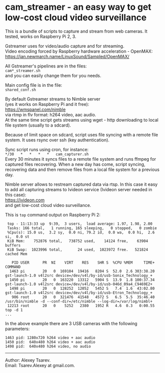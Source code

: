 # cam_streamer - an easy way to get low-cost cloud video surveillance

This is a bundle of scripts to capture and stream from web cameras.
It tested, works on Raspberry Pi 2, 3.

Gstreamer uses for video/audio capture and for streaming.  
Video encoding forced by Raspberry hardware acceleration - OpenMAX:  
https://jan.newmarch.name/LinuxSound/Sampled/OpenMAX/

All Gstreamer's pipelines are in the files:  
`cam*_streamer.sh`  
and you can easily change them for you needs.

Main config file is in the file:  
`shared_conf.sh`

By default Gstreamer streams to Nimble server  
(yes it works on Raspberry Pi and it free):  
https://wmspanel.com/nimble  
via rtmp in flv format: h264 video, aac audio.  
At the same time script gets streams using wget - http downloading to
local file system (usually to a sdcard).

Because of limit space on sdcard, script uses file syncing with a
remote file system. It uses rsync over ssh (key authentication).

Sync script runs using cron, for instance:  
`*/30   *   *   *   *   cam_capturer.sh`  
Every 30 minutes it syncs files to a remote file system and runs ffmpeg
for captured files recovering. When a new day has come, script syncing,
recovering data and then remove files from a local file system for a
previous day.

Nimble server allows to restream captured data via rtsp.
In this case it easy to add all capturing streams to Ivideon service
(Ivideon server needed in this case):  
https://ivideon.com  
and get low-cost cloud video surveillance.

This is `top` command output on Raspberry Pi 2:
~~~
 top - 11:13:33 up  9:39,  3 users,  load average: 1.97, 1.98, 2.00
 Tasks: 166 total,   1 running, 165 sleeping,   0 stopped,   0 zombie
 %Cpu(s): 15.0 us,  3.2 sy,  0.0 ni, 79.2 id,  0.0 wa,  0.0 hi,  2.6 si,  0.0 st
 KiB Mem:    752876 total,   738752 used,    14124 free,    63904 buffers
 KiB Swap:  1023996 total,       24 used,  1023972 free.   521824 cached Mem
 
   PID USER      PR  NI    VIRT    RES    SHR S  %CPU %MEM     TIME+ COMMAND
  1463 pi        20   0  169104  19416   8204 S  52.0  2.6 303:38.20 gst-launch-1.0 v4l2src device=/dev/v4l/by-id/usb-Sonix_Technology_+
  1450 pi        20   0  163220  13312   5904 S  13.9  1.8 100:37.34 gst-launch-1.0 v4l2src device=/dev/v4l/by-id/usb-046d_09a4_C9469E2+
  1498 pi        20   0  128252  12052   5452 S   7.4  1.6  43:02.80 gst-launch-1.0 v4l2src device=/dev/v4l/by-id/usb-Etron_Technology_+
   906 root      20   0  321476  41548   4572 S   6.5  5.5  35:46.40 /usr/bin/nimble -d --conf-dir=/etc/nimble --log-dir=/var/log/nimbl+
 12213 root      20   0    5252   2380   1952 R   4.6  0.3   0:00.55 top -d 1
...
~~~

In the above example there are 3 USB cameras with the following parameters:
~~~
1463 pid: 1280x720 h264 video + aac audio
1450 pid:  640x480 h264 video + aac audio
1498 pid:  640x480 h264 video, no audio
~~~
---

Author: Alexey Tsarev.  
Email:  Tsarev.Alexey at gmail.com.
